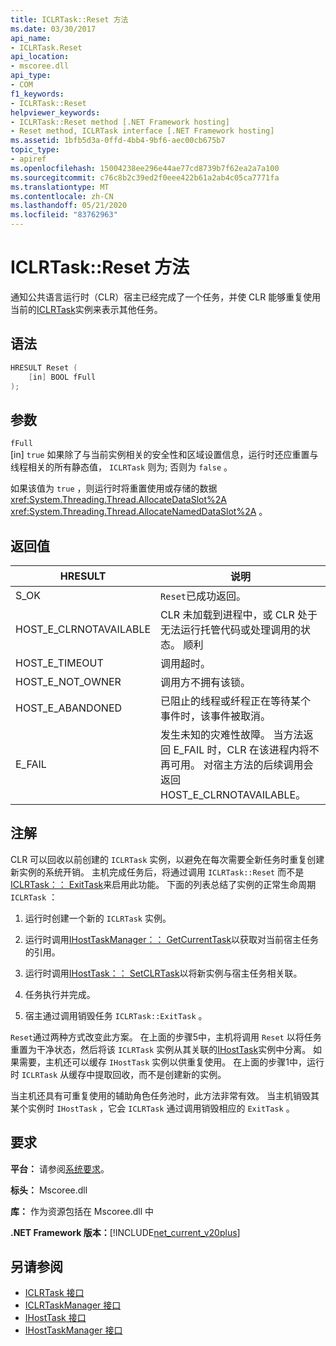 ```yaml
---
title: ICLRTask::Reset 方法
ms.date: 03/30/2017
api_name:
- ICLRTask.Reset
api_location:
- mscoree.dll
api_type:
- COM
f1_keywords:
- ICLRTask::Reset
helpviewer_keywords:
- ICLRTask::Reset method [.NET Framework hosting]
- Reset method, ICLRTask interface [.NET Framework hosting]
ms.assetid: 1bfb5d3a-0ffd-4bb4-9bf6-aec00cb675b7
topic_type:
- apiref
ms.openlocfilehash: 15004238ee296e44ae77cd8739b7f62ea2a7a100
ms.sourcegitcommit: c76c8b2c39ed2f0eee422b61a2ab4c05ca7771fa
ms.translationtype: MT
ms.contentlocale: zh-CN
ms.lasthandoff: 05/21/2020
ms.locfileid: "83762963"
---
```

# <a name="iclrtaskreset-method"></a>ICLRTask::Reset 方法
通知公共语言运行时（CLR）宿主已经完成了一个任务，并使 CLR 能够重复使用当前的[ICLRTask](iclrtask-interface.md)实例来表示其他任务。  
  
## <a name="syntax"></a>语法  
  
```cpp  
HRESULT Reset (  
    [in] BOOL fFull  
);  
```  
  
## <a name="parameters"></a>参数  
 `fFull`  
 [in] `true` 如果除了与当前实例相关的安全性和区域设置信息，运行时还应重置与线程相关的所有静态值， `ICLRTask` 则为; 否则为 `false` 。  
  
 如果该值为 `true` ，则运行时将重置使用或存储的数据 <xref:System.Threading.Thread.AllocateDataSlot%2A> <xref:System.Threading.Thread.AllocateNamedDataSlot%2A> 。  
  
## <a name="return-value"></a>返回值  
  
|HRESULT|说明|  
|-------------|-----------------|  
|S_OK|`Reset`已成功返回。|  
|HOST_E_CLRNOTAVAILABLE|CLR 未加载到进程中，或 CLR 处于无法运行托管代码或处理调用的状态。 顺利|  
|HOST_E_TIMEOUT|调用超时。|  
|HOST_E_NOT_OWNER|调用方不拥有该锁。|  
|HOST_E_ABANDONED|已阻止的线程或纤程正在等待某个事件时，该事件被取消。|  
|E_FAIL|发生未知的灾难性故障。 当方法返回 E_FAIL 时，CLR 在该进程内将不再可用。 对宿主方法的后续调用会返回 HOST_E_CLRNOTAVAILABLE。|  
  
## <a name="remarks"></a>注解  
 CLR 可以回收以前创建的 `ICLRTask` 实例，以避免在每次需要全新任务时重复创建新实例的系统开销。 主机完成任务后，将通过调用 `ICLRTask::Reset` 而不是[ICLRTask：： ExitTask](iclrtask-exittask-method.md)来启用此功能。 下面的列表总结了实例的正常生命周期 `ICLRTask` ：  
  
1. 运行时创建一个新的 `ICLRTask` 实例。  
  
2. 运行时调用[IHostTaskManager：： GetCurrentTask](ihosttaskmanager-getcurrenttask-method.md)以获取对当前宿主任务的引用。  
  
3. 运行时调用[IHostTask：： SetCLRTask](ihosttask-setclrtask-method.md)以将新实例与宿主任务相关联。  
  
4. 任务执行并完成。  
  
5. 宿主通过调用销毁任务 `ICLRTask::ExitTask` 。  
  
 `Reset`通过两种方式改变此方案。 在上面的步骤5中，主机将调用 `Reset` 以将任务重置为干净状态，然后将该 `ICLRTask` 实例从其关联的[IHostTask](ihosttask-interface.md)实例中分离。 如果需要，主机还可以缓存 `IHostTask` 实例以供重复使用。 在上面的步骤1中，运行时 `ICLRTask` 从缓存中提取回收，而不是创建新的实例。  
  
 当主机还具有可重复使用的辅助角色任务池时，此方法非常有效。 当主机销毁其某个实例时 `IHostTask` ，它会 `ICLRTask` 通过调用销毁相应的 `ExitTask` 。  
  
## <a name="requirements"></a>要求  
 **平台：** 请参阅[系统要求](../../get-started/system-requirements.md)。  
  
 **标头：** Mscoree.dll  
  
 **库：** 作为资源包括在 Mscoree.dll 中  
  
 **.NET Framework 版本：**[!INCLUDE[net_current_v20plus](../../../../includes/net-current-v20plus-md.md)]  
  
## <a name="see-also"></a>另请参阅

- [ICLRTask 接口](iclrtask-interface.md)
- [ICLRTaskManager 接口](iclrtaskmanager-interface.md)
- [IHostTask 接口](ihosttask-interface.md)
- [IHostTaskManager 接口](ihosttaskmanager-interface.md)
